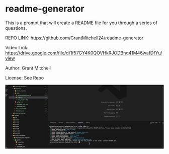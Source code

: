 # readme-generator

This is a prompt that will create a README file for you through a series of questions. 

REPO LINK: https://github.com/GrantMitchell24/readme-generator

Video Link: https://drive.google.com/file/d/1f57GY4K0QOVHkRJODBnq41M46wafDfYu/view

Author: Grant Mitchell

License: See Repo

![Preview image](./Develop/Screenshot%202023-10-27%20at%202.41.02%20PM.png)

